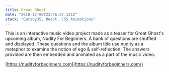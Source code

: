 ```yaml
---
title: Great Ghost
date: "2018-12-06T23:46:37.121Z"
stack: "GatsbyJS, React, CSS Animations"
---
```


This is an interactive music video project made as a teaser for Great Ghost's upcoming album, Nudity For Beginners. A bank of questions are shuffled and displayed. These questions and the album title use nudity as a metaphor to examine the notion of ego & self-reflection. The answers provided are then embedded and animated as a part of the music video.

[https://nudityforbeginners.com](https://nudityforbeginners.com/)
